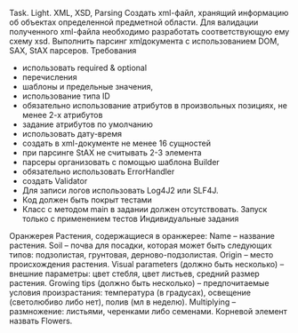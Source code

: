 Task. Light. XML, XSD, Parsing 
Cоздать xml-файл, хранящий информацию об объектах определенной предметной области. Для валидации полученного xml-файла необходимо разработать соответствующую ему схему xsd. Выполнить парсинг xmlдокумента с использованием DOM, SAX, StAX парсеров. 
Требования 
 
-	использовать required & optional 
-	перечисления 
-	шаблоны и предельные значения, 
-	использование типа ID 
-	обязательно использование атрибутов в произвольных позициях, не менее 2-х атрибутов 
-	задание атрибутов по умолчанию 
-	использовать дату-время 
-	создать в xml-документе не менее 16 сущностей 
-   при парсинге StAX не считывать 2-3 элемента 
-	парсеры организовать с помощью шаблона Builder 
-	обязательно использовать ErrorHandler 
-	создать Validator 
-	Для записи логов использовать Log4J2 или SLF4J. 
-	Код должен быть покрыт тестами 
-	Класс с методом main в задании должен отсутствовать. Запуск только с применением тестов 
 Индивидуальные задания 
 
Оранжерея 
  Растения, содержащиеся в оранжерее: 
Name – название растения. 
Soil – почва для посадки, которая может быть следующих типов: подзолистая, грунтовая, дерново-подзолистая. 
Origin – место происхождения растения. 
Visual рarameters (должно быть несколько) – внешние параметры: цвет стебля, цвет листьев, средний размер растения. 
Growing tips (должно быть несколько) – предпочитаемые условия произрастания: температура (в градусах), освещение (светолюбиво либо нет), полив (мл в неделю). Multiplying – размножение: листьями, черенками либо семенами. 
Корневой элемент назвать Flowers. 
